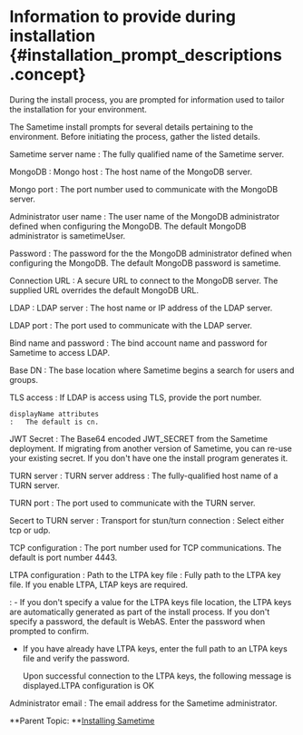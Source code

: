 # Information to provide during installation {#installation_prompt_descriptions .concept}

During the install process, you are prompted for information used to tailor the installation for your environment.

The Sametime install prompts for several details pertaining to the environment. Before initiating the process, gather the listed details.

Sametime server name
:   The fully qualified name of the Sametime server.

MongoDB
:   Mongo host
:   The host name of the MongoDB server.

Mongo port
:   The port number used to communicate with the MongoDB server.

Administrator user name
:   The user name of the MongoDB administrator defined when configuring the MongoDB. The default MongoDB administrator is sametimeUser.

Password
:   The password for the the MongoDB administrator defined when configuring the MongoDB. The default MongoDB password is sametime.

Connection URL
:   A secure URL to connect to the MongoDB server. The supplied URL overrides the default MongoDB URL.

LDAP
:   LDAP server
:   The host name or IP address of the LDAP server.

LDAP port
:   The port used to communicate with the LDAP server.

Bind name and password
:   The bind account name and password for Sametime to access LDAP.

Base DN
:   The base location where Sametime begins a search for users and groups.

TLS access
:   If LDAP is access using TLS, provide the port number.

    displayName attributes
    :   The default is cn.

JWT Secret
:   The Base64 encoded JWT\_SECRET from the Sametime deployment. If migrating from another version of Sametime, you can re-use your existing secret. If you don't have one the install program generates it.

TURN server
:   TURN server address
:   The fully-qualified host name of a TURN server.

TURN port
:   The port used to communicate with the TURN server.

Secert to TURN server
:   Transport for stun/turn connection
:   Select either tcp or udp.

TCP configuration
:   The port number used for TCP communications. The default is port number 4443.

LTPA configuration
:   Path to the LTPA key file
:   Fully path to the LTPA key file. If you enable LTPA, LTAP keys are required.

:   -   If you don't specify a value for the LTPA keys file location, the LTPA keys are automatically generated as part of the install process. If you don't specify a password, the default is WebAS. Enter the password when prompted to confirm.
-   If you have already have LTPA keys, enter the full path to an LTPA keys file and verify the password.

    Upon successful connection to the LTPA keys, the following message is displayed.LTPA configuration is OK

Administrator email
:   The email address for the Sametime administrator.

**Parent Topic: **[Installing Sametime](installation_sametime.md)

